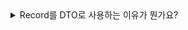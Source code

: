 <details>
<summary> 
Record를 DTO로 사용하는 이유가 뭔가요?</summary>

🔗 질문 링크: [Record를 DTO로 사용하는 이유가 뭔가요?
](http://maeil-mail.kr/question/107)

✅ 답변 내용:
<pre>
  레코드는 생성자와 getter, setter를 자동으로 만들어주기 때문에
  코드를 훨씬 간결하게 작성 가능
  불변을 보장하기 때문에 변경을 막을 수 있다.

  dto는 요청을 받거나 응답으로 데이터를 담는 역할로 
  요청 응답에서 불변을 보장하는게 필요하면 필요하다.

  간결하기 위해 레코드를 생성한다.
</pre>

💡 꼬리 질문1: 그럼 Record로 생성한 모든 객체는 DTO인가요?
<pre>
  아닙니다. 레코드는 dto와 부합하기 때문에 사용하는거지 무조건 dto는 아닙니다.
</pre>
- 이 답변에 대해 레코드는 `"데이터를 캡슐화 하는 역할"`이라는 점을 보완하면 좋을 것 같다


💡 꼬리 질문2: Record와 VO를 비교해주세요 
<pre>
  VO를 잘 모르겠습니다.
</pre>

### VO(Value Object)란?
- 값 자체가 중요한 객체(고유 식별자(ID)❌)
- **내부 값이 같으면 같은 객체로 취급**
- DB 테이블 컬럼과 매칭되는 **단순 데이터 보관용 객체**

### Record와 VO 비교
```
Record와 VO는 모두 객체의 상태가 변경되지 않는 것을 보장합니다.
또 데이터를 캡슐화하여 표현하는 데 초점을 맞춥니다.
마지막으로 VO는 값 기반의 동등성을 가지며, Record도 동일한 필드 값을 가지면 동일한 객체로 간주된다는 점이 공통점입니다.

VO는 도메인 모델내에서 특정 개념을 표현하고, 도메인 로직과 밀접하게 관련이 있습니다.
즉, VO는 비즈니스 로직이나 규칙을 가질 수 있습니다.
반면에 Record는 단순히 데이터를 캡슐화하여 전달하는데 의미가 있습니다.

결론적으로 Record는 VO를 구현하는 데 적합하지만, VO의 모든 특성을 완벽히 대체하지는 않습니다.
VO는 더 넓은 도메인 맥락에서 사용되며, 비즈니스 로직을 포함할 수 있습니다.
```

💡 꼬리 질문3: Record의 한계는 뭐가 있을까요? 
<pre>
  변경이 필요한 경우 변경이 안되고 새로운 객체로 만들어야 되서 이런 문제가 한계이다.
</pre>
### Record의 한계
1. 다른 클래스 상속(`extends`) 불가
2. 모든 필드가 `final`로 선언되므로 확장에 제한
3. 데이터 전달 목적으로 설계되어 비지니스 로직에 부적절
4. 4. 자바 14/16 이전버전에서 호환 불가

📝 피드백 내용:
<pre>
  record 메서드에 setter는 없습니다.
</pre>

✨ 질문에 대한 보충 학습 내용:
<pre>
  "필드 선언만으로 자동으로 생성자, getter, equals(), hashCode(), toString() 등 메서드를 자동으로 생성해 보일러 플레이트 코드 감소"
  "멀티 스레드 환경에서 데이터가 의도치 않게 변경되지 않고 안전하게 전달 가능"
</pre>

**기존 클래스 기반 DTO**
```java
public class MemberDto {

    private final String name,
    private final String email,
    private final int age

    pulbic MemberDto(String name, String email, int age) {
        this.name = name;
        this.email = email;
        this.age = age;
    }

    public String getName(){
        return name;
    }

    public String getEmail(){
        return email;
    }

    public int getAge(){
        return age;
    }
}
```

**레코드 기반 DTO**  
쩌..쩐당!! 
```java
public record MemberDto(
    String name,
    String email,
    int age
){}
```

👀 참고 링크:
  
</details>

